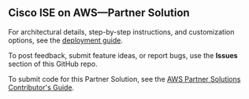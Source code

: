 
## Cisco ISE on AWS—Partner Solution

For architectural details, step-by-step instructions, and customization options, see the [deployment guide](https://fwd.aws/mA8Ym?).

To post feedback, submit feature ideas, or report bugs, use the **Issues** section of this GitHub repo.

To submit code for this Partner Solution, see the [AWS Partner Solutions Contributor's Guide](https://aws-quickstart.github.io/).